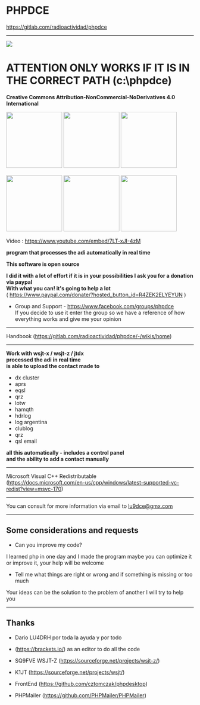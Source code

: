 # PHPDCE
https://gitlab.com/radioactividad/phpdce

-------------------

<img src="https://hamalert.org/myspot?c=LU9DCE&h=3a455314d4cb84b7&dark=1" srcset="https://hamalert.org/myspot?c=LU9DCE&h=3a455314d4cb84b7&dark=1&hr=1 2x" />

<h1>ATTENTION ONLY WORKS IF IT IS IN THE CORRECT PATH (c:\phpdce)</h1>

<b>Creative Commons Attribution-NonCommercial-NoDerivatives 4.0 International</b>

<img src="https://a.fsdn.com/con/app/proj/phpdce/screenshots/Screenshot_2.png" width="150">

<img src="https://a.fsdn.com/con/app/proj/phpdce/screenshots/Screenshot_3.png" width="150">

<img src="https://a.fsdn.com/con/app/proj/phpdce/screenshots/Screenshot_4.png" width="150">
<br><br>
<img src="https://a.fsdn.com/con/app/proj/phpdce/screenshots/Screenshot_6.png" width="150">

<img src="https://a.fsdn.com/con/app/proj/phpdce/screenshots/Screenshot_8.png" width="150">

<img src="https://a.fsdn.com/con/app/proj/phpdce/screenshots/Screenshot_9.png" width="150">

Video : https://www.youtube.com/embed/7LT-xJI-4zM

<b>program that processes the adi automatically in real time</b><br>

<b>This software is open source</b><br>

<b>I did it with a lot of effort if it is in your possibilities I ask you for a donation via paypal<br>
With what you can! it's going to help a lot</b><br>
( https://www.paypal.com/donate/?hosted_button_id=R4ZEK2ELYEYUN )


* Group and Support - https://www.facebook.com/groups/phpdce<br>
If you decide to use it enter the group so we have a reference of how everything works and give me your opinion

-----------------

Handbook (https://gitlab.com/radioactividad/phpdce/-/wikis/home)

-----------------

<b>Work with wsjt-x / wsjt-z / jtdx<br>
processed the adi in real time<br>
is able to upload the contact made to</b><br>

* dx cluster
* aprs
* eqsl
* qrz
* lotw
* hamqth
* hdrlog
* log argentina
* clublog
* qrz
* qsl email

<b>all this automatically - includes a control panel<br>
and the ability to add a contact manually</b><br>

-----------------

Microsoft Visual C++ Redistributable<br>
(https://docs.microsoft.com/en-us/cpp/windows/latest-supported-vc-redist?view=msvc-170)<br>

-----------------

You can consult for more information via email to lu9dce@gmx.com<br>

-----------------

## Some considerations and requests

* Can you improve my code?

I learned php in one day and I made the program maybe you can optimize it or improve it, your help will be welcome

* Tell me what things are right or wrong and if something is missing or too much

Your ideas can be the solution to the problem of another I will try to help you

-----------------

## Thanks

* Dario LU4DRH por toda la ayuda y por todo 

* (https://brackets.io/) as an editor to do all the code

* SQ9FVE WSJT-Z (https://sourceforge.net/projects/wsjt-z/)

* K1JT (https://sourceforge.net/projects/wsjt/)

* FrontEnd (https://github.com/cztomczak/phpdesktop)

* PHPMailer (https://github.com/PHPMailer/PHPMailer)


